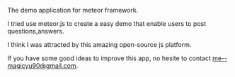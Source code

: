 
The demo application for meteor framework.

I tried use meteor.js to create a easy demo that enable
users to post questions,answers.

I think I was attracted by this amazing open-source
js platform.

If you have some good ideas to improve this app,
no hesite to contact me--magicyu90@gmail.com.


